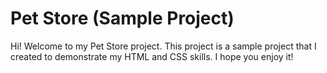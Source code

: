 # Pet Store (Sample Project)

Hi! Welcome to my Pet Store project. This project is a sample project that I created to demonstrate my HTML and CSS skills. I hope you enjoy it!
